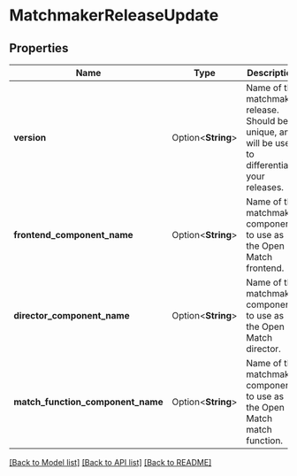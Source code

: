 # MatchmakerReleaseUpdate

## Properties

Name | Type | Description | Notes
------------ | ------------- | ------------- | -------------
**version** | Option<**String**> | Name of the matchmaker release. Should be unique, and will be used to differentiate your releases. | [optional]
**frontend_component_name** | Option<**String**> | Name of the matchmaker component to use as the Open Match frontend. | [optional]
**director_component_name** | Option<**String**> | Name of the matchmaker component to use as the Open Match director. | [optional]
**match_function_component_name** | Option<**String**> | Name of the matchmaker component to use as the Open Match match function. | [optional]

[[Back to Model list]](../README.md#documentation-for-models) [[Back to API list]](../README.md#documentation-for-api-endpoints) [[Back to README]](../README.md)


